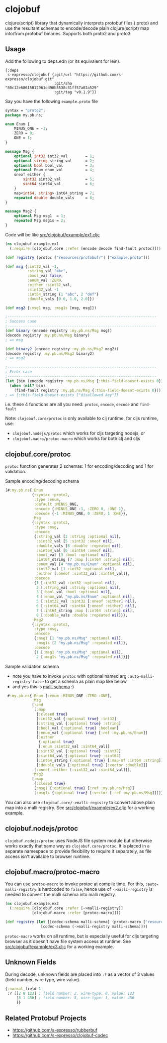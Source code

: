 clojobuf
=========

clojure(script) library that dynamically interprets protobuf files (.proto) and use the resultant schemas to encode/decode plain clojure(script) map into/from protobuf binaries. Supports both proto2 and proto3.

## Usage
Add the following to deps.edn (or its equivalent for lein).
```edn
{:deps
 s-expresso/clojobuf {:git/url "https://github.com/s-expresso/clojobuf.git"
                      :git/sha "80c12e68615812961cd90b5538c31ff57a02a529"
                      :git/tag "v0.1.9"}}
```

Say you have the following `example.proto` file
```protobuf
syntax = "proto2";
package my.pb.ns;

enum Enum {
    MINUS_ONE = -1;
    ZERO = 0;
    ONE = 1;
}

message Msg {
    optional int32 int32_val        = 1;
    optional string string_val      = 2;
    optional bool bool_val          = 3;
    optional Enum enum_val          = 4;
    oneof either {
        sint32 sint32_val           = 5;
        sint64 sint64_val           = 6;
    }
    map<int64, string> int64_string = 7;
    repeated double double_vals     = 8;
}

message Msg2 {
    optional Msg msg1  = 1;
    repeated Msg msg1s = 2;
}
```

Code will be like [src/clojobuf/example/ex1.cljc](https://github.com/s-expresso/clojobuf/blob/main/src/clojobuf/example/ex1.cljc)
```clojure
(ns clojobuf.example.ex1
  (:require [clojobuf.core :refer [encode decode find-fault protoc]]))

(def registry (protoc ["resources/protobuf/"] ["example.proto"]))

(def msg {:int32_val -1,
          :string_val "abc",
          :bool_val false,
          :enum_val :ZERO,
          :either :sint32_val,
          :sint32_val -1
          :int64_string {1 "abc", 2 "def"}
          :double_vals [0.0, 1.0, 2.0]})

(def msg2 {:msg1 msg, :msg1s [msg, msg]})

;-------------------------------------------------------------------
; Success case
;-------------------------------------------------------------------
(def binary (encode registry :my.pb.ns/Msg msg))
(decode registry :my.pb.ns/Msg binary)
; => msg

(def binary2 (encode registry :my.pb.ns/Msg2 msg2))
(decode registry :my.pb.ns/Msg2 binary2)
; => msg2

;-------------------------------------------------------------------
; Error case
;-------------------------------------------------------------------
(let [bin (encode registry :my.pb.ns/Msg {:this-field-doesnt-exists 0})]
  (when (nil? bin)
    (find-fault registry :my.pb.ns/Msg {:this-field-doesnt-exists 0})))
; => {:this-field-doesnt-exists ["disallowed key"]}
```
i.e. these 4 functions are all you need: `protoc`, `encode`, `decode` and `find-fault`

Note: `clojobuf.core/protoc` is only available to clj runtime, for cljs runtime, use:
* `clojobuf.nodejs/protoc` which works for cljs targeting nodejs, or
* `clojobuf.macro/protoc-macro` which works for both clj and cljs

## clojobuf.core/protoc
`protoc` function generates 2 schemas: 1 for encoding/decoding and 1 for validation.

Sample encoding/decoding schema
```clojure
[#:my.pb.ns{:Enum
            {:syntax :proto2,
             :type :enum,
             :default :MINUS_ONE,
             :encode {:MINUS_ONE -1, :ZERO 0, :ONE 1},
             :decode {-1 :MINUS_ONE, 0 :ZERO, 1 :ONE}},
            :Msg
            {:syntax :proto2,
             :type :msg,
             :encode
             {:string_val [2 :string :optional nil],
              :sint32_val [5 :sint32 :oneof nil],
              :double_vals [8 :double :repeated nil],
              :sint64_val [6 :sint64 :oneof nil],
              :bool_val [3 :bool :optional nil],
              :int64_string [7 :map [:int64 :string] nil],
              :enum_val [4 "my.pb.ns/Enum" :optional nil],
              :int32_val [1 :int32 :optional nil],
              :either [:oneof :sint32_val :sint64_val]},
             :decode
             {1 [:int32_val :int32 :optional nil],
              2 [:string_val :string :optional nil],
              3 [:bool_val :bool :optional nil],
              4 [:enum_val "my.pb.ns/Enum" :optional nil],
              5 [:sint32_val :sint32 [:oneof :either] nil],
              6 [:sint64_val :sint64 [:oneof :either] nil],
              7 [:int64_string :map [:int64 :string] nil],
              8 [:double_vals :double :repeated nil]}},
            :Msg2
            {:syntax :proto2,
             :type :msg,
             :encode
             {:msg1 [1 "my.pb.ns/Msg" :optional nil],
              :msg1s [2 "my.pb.ns/Msg" :repeated nil]},
             :decode
             {1 [:msg1 "my.pb.ns/Msg" :optional nil],
              2 [:msg1s "my.pb.ns/Msg" :repeated nil]}}}
```

Sample validation schema
* note you have to invoke `protoc` with optional named arg `:auto-malli-registry false` to get a schema as plain map like below
* and yes this is [malli schema](https://github.com/metosin/malli) :)
```clojure
 #:my.pb.ns{:Enum [:enum :MINUS_ONE :ZERO :ONE],
            :Msg
            [:and
             [:map
              {:closed true}
              [:int32_val {:optional true} :int32]
              [:string_val {:optional true} :string]
              [:bool_val {:optional true} :boolean]
              [:enum_val {:optional true} [:ref :my.pb.ns/Enum]]
              [:either
               {:optional true}
               [:enum :sint32_val :sint64_val]]
              [:sint32_val {:optional true} :sint32]
              [:sint64_val {:optional true} :sint64]
              [:int64_string {:optional true} [:map-of :int64 :string]]
              [:double_vals {:optional true} [:vector :double]]]
             [:oneof :either [:sint32_val :sint64_val]]],
            :Msg2
            [:map
             {:closed true}
             [:msg1 {:optional true} [:ref :my.pb.ns/Msg]]
             [:msg1s {:optional true} [:vector [:ref :my.pb.ns/Msg]]]]}]
```

You can also use `clojobuf.core/->malli-registry` to convert above plain map into a malli registry. See [src/clojobuf/example/ex2.cljc](https://github.com/s-expresso/clojobuf/blob/main/src/clojobuf/example/ex2.cljc) for a working example.

## clojobuf.nodejs/protoc
`clojobuf.nodejs/protoc` uses NodeJS file system module but otherwise works exactly that same way as `clojobuf.core/protoc`. It is placed in a separate namespace to provide flexibility to require it separately, as file access isn't available to browser runtime.

## clojobuf.macro/protoc-macro
You can use `protoc-macro` to invoke protoc at compile time. For this, `:auto-malli-registry` is hardcoded to `false`, hence use of `->malli-registry` is needed to convert the malli schema into malli registry.
```clj
(ns clojobuf.example.ex3
  (:require [clojobuf.core :refer [->malli-registry]]
            [clojobuf.macro :refer [protoc-macro]]))

(def registry (let [[codec-schema malli-schema] (protoc-macro ["resources/protobuf/"] ["example.proto"])]
                [codec-schema (->malli-registry malli-schema)]))
```
`protoc-macro` works on all runtime, but is especially useful for cljs targeting browser as it doesn't have file system access at runtime. See [src/clojobuf/example/ex3.cljc](https://github.com/s-expresso/clojobuf/blob/main/src/clojobuf/example/ex3.cljc) for a working example.

## Unknown Fields
During decode, unknown fields are placed into `:?` as a vector of 3 values (field number, wire type, wire value).

```clojure
{:normal_field 1
 :? [[2 0 123] ; field number: 2, wire-type: 0, value: 123 
     [3 1 456] ; field number: 3, wire-type: 1, value: 456
     ]}
```

## Related Protobuf Projects
* https://github.com/s-expresso/rubberbuf
* https://github.com/s-expresso/clojobuf-codec
